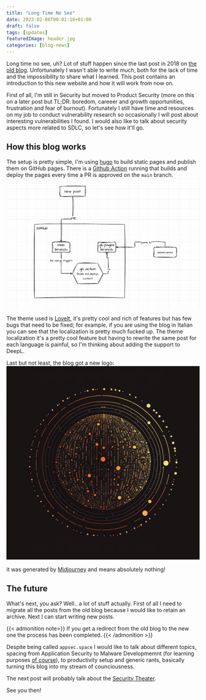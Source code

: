 ```yaml
---
title: "Long Time No See"
date: 2023-02-06T00:01:18+01:00
draft: false
tags: [updates]
featuredImage: header.jpg
categories: [blog-news]
---
```


Long time no see, uh? Lot of stuff happen since the last post in 2018 on [the old blog](https://bsod.dev).<!--more--> Unfortunately I wasn't able to write much, both for the lack of time and the impossibility to share what I learned.
This post contains an introduction to this new website and how it will work from now on.

First of all, I'm still in Security but moved to Product Security (more on this on a later post but TL;DR: boredom, careeer and growth opportunities, frustration and fear of burnout). 
Fortunately I still have time and resources on my job to conduct vulnerability research so occasionally I will post about interesting vulnerabilities I found.
I would also like to talk about security aspects more related to SDLC, so let's see how it'll go.

## How this blog works
The setup is pretty simple, I'm using [hugo](https://gohugo.io/) to build static pages and publish them on GitHub pages. There is a [Github Action](https://github.com/peaceiris/actions-hugo) running that builds and deploy the pages every time a PR is approved on the `main` branch.
![](blog_CI_CD.png "A graph represeting the logic flow behind the blog deployment system")

The theme used is [LoveIt](https://hugoloveit.com/), it's pretty cool and rich of features but has few bugs that need to be fixed; for example, if you are using the blog in Italian you can see that the localization is pretty much fucked up.
The theme localization it's a pretty cool feature but having to rewrite the same post for each language is painful, so I'm thinking about adding the support to DeepL.

Last but not least, the blog got a new logo:
![](/images/logo.png "appsec.space logo")

it was generated by [Midjourney](https://midjourney.com) and means absolutely nothing!

## The future
What's next, you ask? Well.. a lot of stuff actually. First of all I need to migrate all the posts from the old blog because I would like to retain an archive. Next I can start writing new posts.

{{< admonition note>}}
If you get a redirect from the old blog to the new one the process has been completed.
{{< /admonition >}}

Despite being called `appsec.space` I would like to talk about different topics, spacing from Application Security to Malware Developmemnt (for learning purposes [of course](https://www.youtube.com/watch?v=HmZm8vNHBSU)), to productivity setup and generic rants, basically turning this blog into my stream of counciousness.

The next post will probably talk about the [Security Theater](https://en.wikipedia.org/wiki/Security_theater).

See you then!